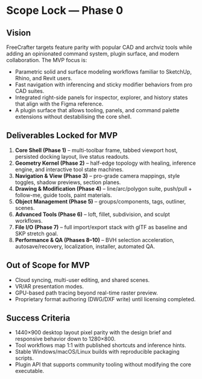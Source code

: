 # Scope Lock — Phase 0

## Vision
FreeCrafter targets feature parity with popular CAD and archviz tools while adding an opinionated command system, plugin surface, and modern collaboration. The MVP focus is:

- Parametric solid and surface modeling workflows familiar to SketchUp, Rhino, and Revit users.
- Fast navigation with inferencing and sticky modifier behaviors from pro CAD suites.
- Integrated right-side panels for inspector, explorer, and history states that align with the Figma reference.
- A plugin surface that allows tooling, panels, and command palette extensions without destabilising the core shell.

## Deliverables Locked for MVP
1. **Core Shell (Phase 1)** – multi-toolbar frame, tabbed viewport host, persisted docking layout, live status readouts.
2. **Geometry Kernel (Phase 2)** – half-edge topology with healing, inference engine, and interactive tool state machines.
3. **Navigation & View (Phase 3)** – pro-grade camera mappings, style toggles, shadow previews, section planes.
4. **Drawing & Modification (Phase 4)** – line/arc/polygon suite, push/pull + follow-me, guide tools, paint materials.
5. **Object Management (Phase 5)** – groups/components, tags, outliner, scenes.
6. **Advanced Tools (Phase 6)** – loft, fillet, subdivision, and sculpt workflows.
7. **File I/O (Phase 7)** – full import/export stack with glTF as baseline and SKP stretch goal.
8. **Performance & QA (Phases 8–10)** – BVH selection acceleration, autosave/recovery, localization, installer, automated QA.

## Out of Scope for MVP
- Cloud syncing, multi-user editing, and shared scenes.
- VR/AR presentation modes.
- GPU-based path tracing beyond real-time raster preview.
- Proprietary format authoring (DWG/DXF write) until licensing completed.

## Success Criteria
- 1440×900 desktop layout pixel parity with the design brief and responsive behavior down to 1280×800.
- Tool workflows map 1:1 with published shortcuts and inference hints.
- Stable Windows/macOS/Linux builds with reproducible packaging scripts.
- Plugin API that supports community tooling without modifying the core executable.
